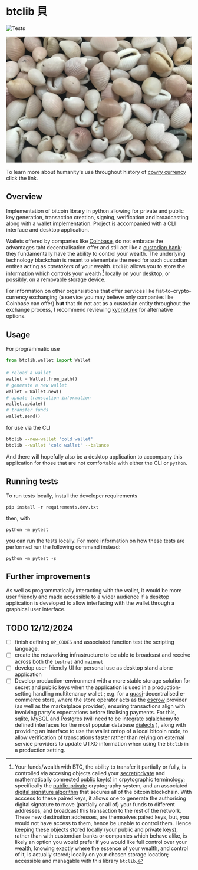 # btclib 貝
![Tests](https://github.com/akinwilson/btclib/actions/workflows/tests.yaml/badge.svg)

<img src="img/cowrie.jpg" alt="They used to be used as currency" title="Throughout the majority of the world, cowry shells have historically been used as a form of currency. This has been discovered to be the case in locations such as West Africa, the Americas, Asia, Australia and other parts of the world. Their value historically in China were so continually important that many characters relating to money or trade today in Mandarin contain the character for cowry: 貝."/>

To learn more about humanity's use throughout history of [cowry currency](https://en.wikipedia.org/wiki/Shell_money) click the link. 


## Overview 
Implementation of bitcoin library in python allowing for private and public key generation, transaction creation, signing, verification and broadcasting along with a wallet implementation. Project is accompanied with a CLI interface and desktop application. 

Wallets offered by companies like [Coinbase](https://www.coinbase.com/en-gb), do not embrace the  advantages taht decentralisation offer and still act like a [custodian bank](https://en.wikipedia.org/wiki/Custodian_bank); they fundamentally have the ability to control your wealth. The underlying technology blackchain is meant to elementate the need for such custodian entites acting as *caretakers* of your wealth. `btclib` allows you to store the information which controls your wealth [^1] locally on your desktop, or possibly, on a removable storage device. 

[^1]: Your funds/wealth with BTC, the ability to transfer it partially or fully, is controlled via accesing objects called your [secret/private](https://en.wikipedia.org/wiki/Public-key_cryptography) and mathematically connected [public](https://en.wikipedia.org/wiki/Public-key_cryptography) key(s) in crpytographic terminology; specifically the [public-private](https://en.wikipedia.org/wiki/Public-key_cryptography) cryptography system, and an associated [digital signature algorithm](https://en.wikipedia.org/wiki/Digital_signature) that secures all of the bitcoin blockchain. With acccess to these paired keys, it allows one to generate the authorising digital signature to move (partially or all of) your funds to different addresses, and broadcast this transaction to the rest of the network. These new destination addresses, are themselves paired keys, but, you would not have access to them, hence be unable to control them.  Hence keeping these objects stored locally (your public and private keys), rather than with custondian banks or companies which behave alike, is likely an option you would prefer if you would like full control over your wealth, knowing exactly where the essence of your wealth, and control of it, is actually stored; locally on your chosen storage location; accessible and managable with this library `btclib`. 

For information on other organsiations that offer services like fiat-to-crypto-currency exchanging (a service you may believe only companies like Coinbase can offer) **but** that do not act as a custodian entity throughout the exchange process, I recommend reviewing [kycnot.me](https://kycnot.me/about) for alternative options. 

## Usage 
For programmatic use 
```python 
from btclib.wallet import Wallet 

# reload a wallet 
wallet = Wallet.from_path()
# generate a new wallet 
wallet = Wallet.new()
# update transcation information 
wallet.update()
# transfer funds 
wallet.send()
```
for use via the CLI 
```bash 
btclib --new-wallet 'cold wallet'
btclib --wallet 'cold wallet' --balance 
```

And there will hopefully also be a desktop application to accompany this application for those that are not comfortable with either the CLI or `python`. 


## Running tests 
To run tests locally, install the developer requirements
```
pip install -r requirements.dev.txt
```
then, with
```
python -m pytest
```
you can run the tests locally. For more information on how these tests are performed run the following command instead:
```
python -m pytest -s 
```


## Further improvements 

As well as programmatically interacting with the wallet, it would be more user friendly and made accessible to a wider audience if a desktop application is developed to allow interfacing with the wallet through a graphical user interface. 

## TODO 12/12/2024
- [ ] finish defining `OP_CODES` and associated function test the scripting language.
- [ ] create the networking infrastructure to be able to broadcast and receive across both the `testnet` and `mainnet`
- [ ] develop user-friendly UI for personal use as desktop stand alone application
- [ ] Develop production-environment with a more stable storage solution for secret and public keys when the application is used in a production-setting handling multitenancy wallet ; e.g. for a [quasi](https://en.wikipedia.org/wiki/Quasiparticle)-decentralised e-commerce store, where the store operator acts as the [escrow](https://en.wikipedia.org/wiki/Escrow) provider (as well as the marketplace provider), ensuring transactions align with involving party's expectations before finalising payments. For this, [sqlite](https://www.sqlite.org/), [MySQL](https://www.mysql.com/) and [Postgres](https://www.postgresql.org/) (will need to be integrate [sqlalchemy](https://www.sqlalchemy.org/)  to defined interfaces for the most popular database [dialects](https://docs.sqlalchemy.org/en/20/core/internals.html#sqlalchemy.engine.Dialect) ), along with providing an interface to use the wallet ontop of a local bitcoin node, to allow verification of transcations faster rather than relying on external service providers to update UTXO information when using the `btclib` in a production setting. 

